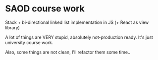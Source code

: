 # SAOD course work

Stack + bi-directional linked list implementation in JS (+ React as view library)

A lot of things are VERY stupid, absolutely not-production ready. It's just university course work.

Also, some things are not clean, I'll refactor them some time..
